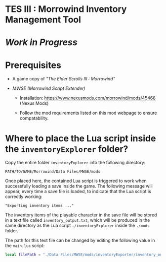 # TES III : Morrowind Inventory Management Tool

# ***Work in Progress***

# Prerequisites

- A game copy of *"The Elder Scrolls III : Morrowind"*

- *MWSE (Morrowind Script Extender)*
    - Installation: https://www.nexusmods.com/morrowind/mods/45468 (Nexus Mods) 

    - Follow the mod requirements listed on this mod webpage to ensure compatability.

# Where to place the Lua script inside the `inventoryExplorer` folder?

Copy the entire folder `inventoryExplorer` into the following directory:

```
PATH/TO/GAME/Morrowind/Data Files/MWSE/mods
```

Once placed here, the contained Lua script is triggered to work when successfully loading a save inside the game. The following message will appear, every time a save file is loaded, to indicate that the Lua script is correctly working:

```
"Exporting inventory items ..."
```

The inventory items of the playable character in the save file will be stored in a text file called `inventory_output.txt`, which will be produced in the same directory as the Lua script `./inventoryExplorer` inside the `./mods` folder.

The path for this text file can be changed by editing the following value in the `main.lua` script:

```lua
local filePath = "./Data Files/MWSE/mods/inventoryExporter/inventory_output.txt"
```